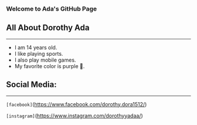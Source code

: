 ### Welcome to Ada's GitHub Page

 ## All About Dorothy Ada
 ---
 - I am 14 years old.
 - I like playing sports.
 - I also play mobile games.
 - My favorite color is purple 💜.










## Social Media:
---
`[facebook]`(https://www.facebook.com/dorothy.dora1512/)

`[instagram]`(https://www.instagram.com/dorothyyadaa/)


